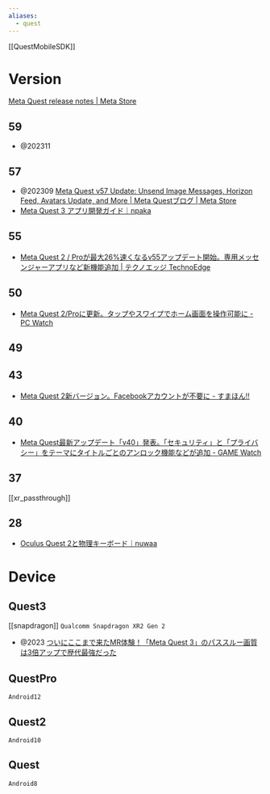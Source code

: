 ```yaml
---
aliases:
  - quest
---
```


[[QuestMobileSDK]]
# Version
[Meta Quest release notes | Meta Store](https://www.meta.com/help/quest/articles/whats-new/release-notes/?utm_source=developer.oculus.com&utm_medium=oculusredirect)

## 59
- @202311

## 57
- @202309 [Meta Quest v57 Update: Unsend Image Messages, Horizon Feed, Avatars Update, and More | Meta Questブログ | Meta Store](https://www.meta.com/ja-jp/blog/quest/v57-software-unsend-image-messages-horizon-home-avatars/)
- [Meta Quest 3 アプリ開発ガイド｜npaka](https://note.com/npaka/n/n924f19bf99b1)

## 55
- [Meta Quest 2 / Proが最大26%速くなるv55アップデート開始。専用メッセンジャーアプリなど新機能追加 | テクノエッジ TechnoEdge](https://www.techno-edge.net/article/2023/06/23/1480.html)

## 50
- [Meta Quest 2/Proに更新。タップやスワイプでホーム画面を操作可能に - PC Watch](https://pc.watch.impress.co.jp/docs/news/1480646.html)

## 49

## 43
- [Meta Quest 2新バージョン。Facebookアカウントが不要に - すまほん!!](https://smhn.info/202208-meta-quest-2-without-facebook)

## 40
- [Meta Quest最新アップデート「v40」発表。「セキュリティ」と「プライバシー」をテーマにタイトルごとのアンロック機能などが追加 - GAME Watch](https://game.watch.impress.co.jp/docs/news/1409752.html)

## 37
[[xr_passthrough]]

## 28
- [Oculus Quest 2と物理キーボード｜nuwaa](https://note.com/nuwaa/n/n83fd5f3bca4b)

# Device
## Quest3
[[snapdragon]] `Qualcomm Snapdragon XR2 Gen 2`
- @2023 [ついにここまで来たMR体験！「Meta Quest 3」のパススルー画質は3倍アップで歴代最強だった](https://pc.watch.impress.co.jp/docs/column/hothot/1537610.html)

## QuestPro
`Android12`

## Quest2
`Android10`

## Quest
`Android8`
